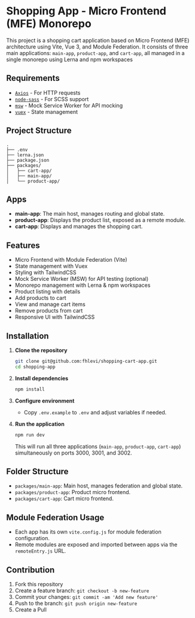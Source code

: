 # Shopping App - Micro Frontend (MFE) Monorepo

This project is a shopping cart application based on Micro Frontend (MFE) architecture using Vite, Vue 3, and Module Federation. It consists of three main applications: `main-app`, `product-app`, and `cart-app`, all managed in a single monorepo using Lerna and npm workspaces

## Requirements

- [`Axios`](https://github.com/axios/axios) - For HTTP requests
- [`node-sass`](https://github.com/sass/node-sass) - For SCSS support
- [`msw`](https://mswjs.io/docs/) - Mock Service Worker for API mocking
- [`vuex`](https://vuex.vuejs.org/) - State management

## Project Structure

```
.
├── .env
├── lerna.json
├── package.json
├── packages/
│   ├── cart-app/
│   ├── main-app/
│   └── product-app/
```

## Apps

- **main-app**: The main host, manages routing and global state.
- **product-app**: Displays the product list, exposed as a remote module.
- **cart-app**: Displays and manages the shopping cart.

## Features

- Micro Frontend with Module Federation (Vite)
- State management with Vuex
- Styling with TailwindCSS
- Mock Service Worker (MSW) for API testing (optional)
- Monorepo management with Lerna & npm workspaces
- Product listing with details
- Add products to cart
- View and manage cart items
- Remove products from cart
- Responsive UI with TailwindCSS

## Installation

1. **Clone the repository**
   ```sh
   git clone git@github.com:fhlevi/shopping-cart-app.git
   cd shopping-app
   ```

2. **Install dependencies**
   ```sh
   npm install
   ```

3. **Configure environment**
   - Copy `.env.example` to `.env` and adjust variables if needed.

4. **Run the application**
   ```sh
   npm run dev
   ```
   This will run all three applications (`main-app`, `product-app`, `cart-app`) simultaneously on ports 3000, 3001, and 3002.

## Folder Structure

- `packages/main-app`: Main host, manages federation and global state.
- `packages/product-app`: Product micro frontend.
- `packages/cart-app`: Cart micro frontend.

## Module Federation Usage

- Each app has its own `vite.config.js` for module federation configuration.
- Remote modules are exposed and imported between apps via the `remoteEntry.js` URL.

## Contribution

1. Fork this repository
2. Create a feature branch: `git checkout -b new-feature`
3. Commit your changes: `git commit -am 'Add new feature'`
4. Push to the branch: `git push origin new-feature`
5. Create a Pull